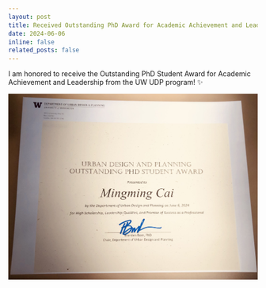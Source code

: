 ```yaml
---
layout: post
title: Received Outstanding PhD Award for Academic Achievement and Leadership
date: 2024-06-06
inline: false
related_posts: false
---
```


I am honored to receive the Outstanding PhD Student Award for Academic Achievement and Leadership from the UW UDP program! :sparkles:

<img src="/assets/img/PhDAwards_edit2.jpeg">
